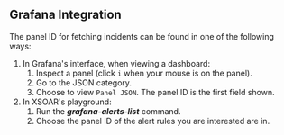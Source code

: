 ## Grafana Integration

The panel ID for fetching incidents can be found in one of the following ways:
1. In Grafana's interface, when viewing a dashboard:
    1. Inspect a panel (click `i` when your mouse is on the panel).
    2. Go to the JSON category.
    3. Choose to view `Panel JSON`. The panel ID is the first field shown.
2. In XSOAR's playground:
   1. Run the ***grafana-alerts-list*** command.
   2. Choose the panel ID of the alert rules you are interested are in.
